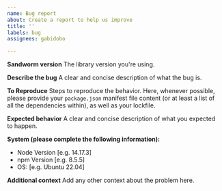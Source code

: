 ```yaml
---
name: Bug report
about: Create a report to help us improve
title: ''
labels: bug
assignees: gabidobo

---
```


**Sandworm version**
The library version you're using.

**Describe the bug**
A clear and concise description of what the bug is.

**To Reproduce**
Steps to reproduce the behavior.
Here, whenever possible, please provide your `package.json` manifest file content (or at least a list of all the dependencies within), as well as your lockfile.

**Expected behavior**
A clear and concise description of what you expected to happen.

**System (please complete the following information):**
- Node Version [e.g. 14.17.3]
- npm Version [e.g. 8.5.5]
- OS: [e.g. Ubuntu 22.04]

**Additional context**
Add any other context about the problem here.
